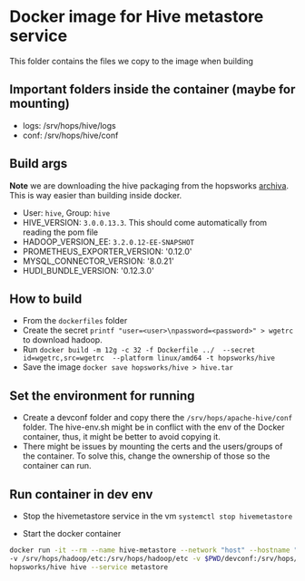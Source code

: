 # Docker image for Hive metastore service

This folder contains the files we copy to the image when building

## Important folders inside the container (maybe for mounting)

- logs: /srv/hops/hive/logs
- conf: /srv/hops/hive/conf

## Build args

**Note** we are downloading the hive packaging from the hopsworks [archiva](https://archiva.hops.works/#welcome). This is way easier than building inside docker.

- User: `hive`, Group: `hive`
- HIVE_VERSION: `3.0.0.13.3`. This should come automatically from reading the pom file
- HADOOP_VERSION_EE: `3.2.0.12-EE-SNAPSHOT`
- PROMETHEUS_EXPORTER_VERSION: '0.12.0'
- MYSQL_CONNECTOR_VERSION: '8.0.21'
- HUDI_BUNDLE_VERSION: '0.12.3.0'


## How to build

- From the `dockerfiles` folder
- Create the secret `printf "user=<user>\npassword=<password>" > wgetrc` to download hadoop.
- Run `docker build -m 12g -c 32 -f Dockerfile ../  --secret id=wgetrc,src=wgetrc  --platform linux/amd64 -t hopsworks/hive`
- Save the image `docker save hopsworks/hive > hive.tar`

## Set the environment for running

- Create a devconf folder and copy there the `/srv/hops/apache-hive/conf` folder. The hive-env.sh might be in conflict with the env of the Docker container, thus, it might be better to avoid copying it.
- There might be issues by mounting the certs and the users/groups of the container. To solve this, change the ownership of those so the container can run.


## Run container in dev env

- Stop the hivemetastore service in the vm `systemctl stop hivemetastore`

- Start the docker container 
``` bash
docker run -it --rm --name hive-metastore --network "host" --hostname "0.0.0.0" --memory=8G \
-v /srv/hops/hadoop/etc:/srv/hops/hadoop/etc -v $PWD/devconf:/srv/hops/hive/conf   -v  /srv/hops/super_crypto/hive:/srv/hops/super_crypto/hive \
hopsworks/hive hive --service metastore
```

